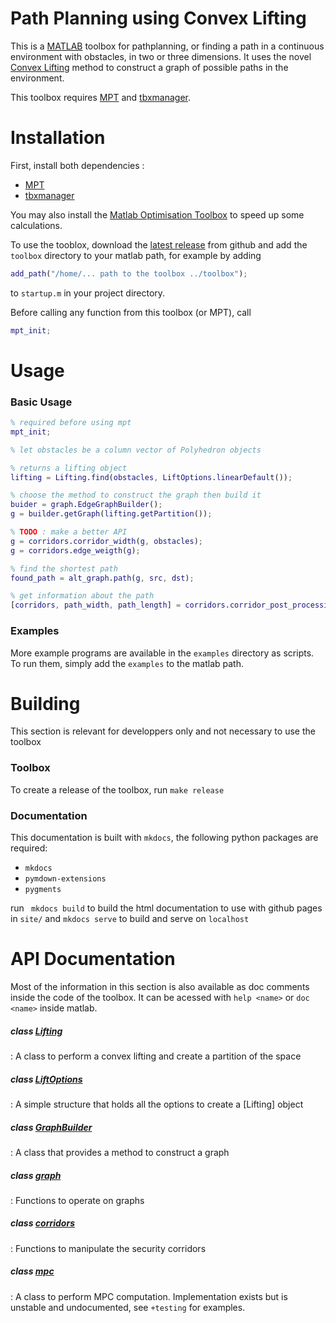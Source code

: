 # Path Planning using Convex Lifting

This is a [MATLAB](https://mathworks.com) toolbox for pathplanning, or finding a path in a continuous environment with obstacles, in two or three dimensions.
It uses the novel [Convex Lifting]() method to construct a graph of possible paths in the environment.

This toolbox requires [MPT]() and [tbxmanager]().

# Installation

First, install both dependencies :

* [MPT]()
* [tbxmanager]()

You may also install the [Matlab Optimisation Toolbox]() to speed up some calculations.


To use the tooblox, download the [latest release]() from github and add the `toolbox` directory to your matlab path, for example by adding
```matlab
add_path("/home/... path to the toolbox ../toolbox");
```
to `startup.m` in your project directory.

Before calling any function from this toolbox (or MPT), call 
```matlab
mpt_init;
```

# Usage

### Basic Usage

```matlab
% required before using mpt
mpt_init; 

% let obstacles be a column vector of Polyhedron objects

% returns a lifting object
lifting = Lifting.find(obstacles, LiftOptions.linearDefault());

% choose the method to construct the graph then build it
buider = graph.EdgeGraphBuilder();
g = builder.getGraph(lifting.getPartition());

% TODO : make a better API
g = corridors.corridor_width(g, obstacles);
g = corridors.edge_weigth(g);

% find the shortest path
found_path = alt_graph.path(g, src, dst);

% get information about the path
[corridors, path_width, path_length] = corridors.corridor_post_processing(G, found_path, 100);
```

### Examples

More example programs are available in the `examples` directory as scripts. To run them, simply add the `examples` to the matlab path.


# Building

This section is relevant for developpers only and not necessary to use the toolbox

### Toolbox

To create a release of the toolbox, run `make release`


### Documentation

This documentation is built with `mkdocs`, the following python packages are required:

* `mkdocs`
* `pymdown-extensions`
* `pygments`


run ` mkdocs build`  to build the html documentation to use with github pages in `site/`
and `mkdocs serve` to build and serve on `localhost`



# API Documentation

Most of the information in this section is also available as doc comments inside the code of the toolbox.
It can be acessed with `help <name>` or `doc <name>` inside matlab.

##### <span class="code"> <span class="kw"> class </span> [Lifting](Lifting.md) </span>
: A class to perform a convex lifting and create a partition of the space

##### <span class="code"> <span class="kw"> class </span> [LiftOptions](LiftOptions.md) </span>
: A simple structure that holds all the options to create a [Lifting] object

##### <span class="code"> <span class="kw"> class </span> [GraphBuilder](GraphBuilder.md) </span>
: A class that provides a method to construct a graph

##### <span class="code"> <span class="kw"> class </span> [graph](graph.md) </span>
: Functions to operate on graphs

##### <span class="code"> <span class="kw"> class </span> [corridors](corridors.md) </span>
: Functions to manipulate the security corridors

##### <span class="code"> <span class="kw"> class </span> [mpc](mpc.md) </span>
: A class to perform MPC computation. Implementation exists but is unstable and undocumented, see `+testing` for examples.




